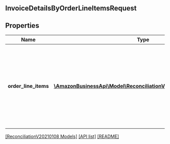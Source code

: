 ## InvoiceDetailsByOrderLineItemsRequest

## Properties

Name | Type | Description | Notes
------------ | ------------- | ------------- | -------------
**order_line_items** | [**\AmazonBusinessApi\Model\ReconciliationV20210108\OrderLineItem[]**](OrderLineItem.md) | List of order line items for the requested invoice details. The maximum number of order line items listed in each call is 25. |

[[ReconciliationV20210108 Models]](../) [[API list]](../../Api) [[README]](../../../README.md)
